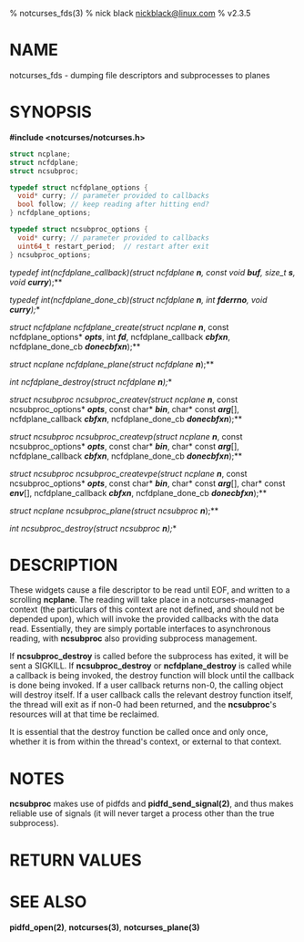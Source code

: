 % notcurses_fds(3)
% nick black <nickblack@linux.com>
% v2.3.5

# NAME

notcurses_fds - dumping file descriptors and subprocesses to planes

# SYNOPSIS

**#include <notcurses/notcurses.h>**

```c
struct ncplane;
struct ncfdplane;
struct ncsubproc;

typedef struct ncfdplane_options {
  void* curry; // parameter provided to callbacks
  bool follow; // keep reading after hitting end?
} ncfdplane_options;

typedef struct ncsubproc_options {
  void* curry; // parameter provided to callbacks
  uint64_t restart_period;  // restart after exit
} ncsubproc_options;
```

**typedef int(*ncfdplane_callback)(struct ncfdplane* ***n***, const void* ***buf***, size_t ***s***, void* ***curry***);**

**typedef int(*ncfdplane_done_cb)(struct ncfdplane* ***n***, int ***fderrno***, void* ***curry***);**

**struct ncfdplane* ncfdplane_create(struct ncplane* ***n***, const ncfdplane_options* ***opts***, int ***fd***, ncfdplane_callback ***cbfxn***, ncfdplane_done_cb ***donecbfxn***);**

**struct ncplane* ncfdplane_plane(struct ncfdplane* ***n***);**

**int ncfdplane_destroy(struct ncfdplane* ***n***);**

**struct ncsubproc* ncsubproc_createv(struct ncplane* ***n***, const ncsubproc_options* ***opts***, const char* ***bin***,  char* const ***arg***[], ncfdplane_callback ***cbfxn***, ncfdplane_done_cb ***donecbfxn***);**

**struct ncsubproc* ncsubproc_createvp(struct ncplane* ***n***, const ncsubproc_options* ***opts***, const char* ***bin***,  char* const ***arg***[], ncfdplane_callback ***cbfxn***, ncfdplane_done_cb ***donecbfxn***);**

**struct ncsubproc* ncsubproc_createvpe(struct ncplane* ***n***, const ncsubproc_options* ***opts***, const char* ***bin***,  char* const ***arg***[], char* const ***env***[], ncfdplane_callback ***cbfxn***, ncfdplane_done_cb ***donecbfxn***);**

**struct ncplane* ncsubproc_plane(struct ncsubproc* ***n***);**

**int ncsubproc_destroy(struct ncsubproc* ***n***);**

# DESCRIPTION

These widgets cause a file descriptor to be read until EOF, and written to a
scrolling **ncplane**. The reading will take place in a notcurses-managed
context (the particulars of this context are not defined, and should not be
depended upon), which will invoke the provided callbacks with the data read.
Essentially, they are simply portable interfaces to asynchronous reading, with
**ncsubproc** also providing subprocess management.

If **ncsubproc_destroy** is called before the subprocess has exited, it will
be sent a SIGKILL. If **ncsubproc_destroy** or **ncfdplane_destroy** is called
while a callback is being invoked, the destroy function will block until the
callback is done being invoked. If a user callback returns non-0, the calling
object will destroy itself. If a user callback calls the relevant destroy
function itself, the thread will exit as if non-0 had been returned, and the
**ncsubproc**'s resources will at that time be reclaimed.

It is essential that the destroy function be called once and only once, whether
it is from within the thread's context, or external to that context.

# NOTES

**ncsubproc** makes use of pidfds and **pidfd_send_signal(2)**, and thus makes
reliable use of signals (it will never target a process other than the true
subprocess).

# RETURN VALUES

# SEE ALSO

**pidfd_open(2)**,
**notcurses(3)**,
**notcurses_plane(3)**
